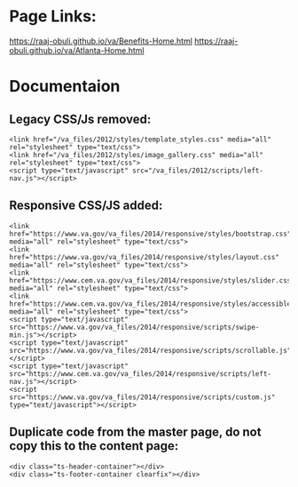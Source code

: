 # Page Links:
https://raaj-obuli.github.io/va/Benefits-Home.html
https://raaj-obuli.github.io/va/Atlanta-Home.html

# Documentaion

## Legacy CSS/Js removed:

```
<link href="/va_files/2012/styles/template_styles.css" media="all" rel="stylesheet" type="text/css">
<link href="/va_files/2012/styles/image_gallery.css" media="all" rel="stylesheet" type="text/css">
<script type="text/javascript" src="/va_files/2012/scripts/left-nav.js"></script>
```

## Responsive CSS/JS added:

```
<link href="https://www.va.gov/va_files/2014/responsive/styles/bootstrap.css" media="all" rel="stylesheet" type="text/css">
<link href="https://www.va.gov/va_files/2014/responsive/styles/layout.css" media="all" rel="stylesheet" type="text/css">
<link href="https://www.cem.va.gov/va_files/2014/responsive/styles/slider.css" media="all" rel="stylesheet" type="text/css">
<link href="https://www.cem.va.gov/va_files/2014/responsive/styles/accessibleMegaMenu.css" media="all" rel="stylesheet" type="text/css">
<script type="text/javascript" src="https://www.va.gov/va_files/2014/responsive/scripts/swipe-min.js"></script>
<script type="text/javascript" src="https://www.va.gov/va_files/2014/responsive/scripts/scrollable.js"></script>
<script type="text/javascript" src="https://www.cem.va.gov/va_files/2014/responsive/scripts/left-nav.js"></script>
<script src="https://www.va.gov/va_files/2014/responsive/scripts/custom.js" type="text/javascript"></script>
```

## Duplicate code from the master page, do not copy this to the content page:

```
<div class="ts-header-container"></div>
<div class="ts-footer-container clearfix"></div>
```
